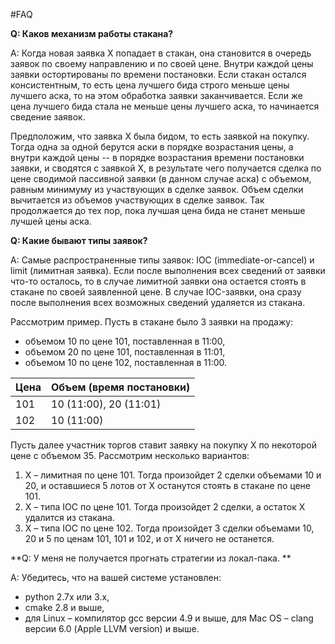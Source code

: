 #FAQ

**Q: Каков механизм работы стакана?**

A: Когда новая заявка X попадает в стакан, она становится в очередь заявок по своему направлению и по своей цене. Внутри каждой цены заявки остортированы по времени постановки. Если стакан остался консистентным, то есть цена лучшего бида строго меньше цены лучшего аска, то на этом обработка заявки заканчивается. Если же цена лучшего бида стала не меньше цены лучшего аска, то начинается сведение заявок. 

Предположим, что заявка X была бидом, то есть заявкой на покупку. Тогда одна за одной берутся аски в порядке возрастания цены, а внутри каждой цены -- в порядке возрастания времени постановки заявки, и сводятся с заявкой X, в результате чего получается сделка по цене сводимой пассивной заявки (в данном случае аска) c объемом, равным минимуму из участвующих в сделке заявок. Объем сделки вычитается из объемов участвующих в сделке заявок. Так продолжается до тех пор, пока лучшая цена бида не станет меньше лучшей цены аска. 

**Q: Какие бывают типы заявок?**

A: Самые распространенные типы заявок: IOC (immediate-or-cancel) и limit (лимитная заявка). Если после выполнения всех сведений от заявки что-то осталось, то в случае лимитной заявки она остается стоять в стакане по своей заявленной цене. В случае IOC-заявки, она сразу после выполнения всех возможных сведений удаляется из стакана. 

Рассмотрим пример. Пусть в стакане было 3 заявки на продажу: 
- объемом 10 по цене 101, поставленная в 11:00, 
- объемом 20 по цене 101, поставленная в 11:01, 
- объемом 10 по цене 102, поставленная в 11:00. 

| Цена | Объем (время постановки) |
| -- | -- |
| 101 | 10 (11:00), 20 (11:01)|
|102 | 10 (11:00) |

Пусть далее участник торгов ставит заявку на покупку X по некоторой цене с объемом 35. Рассмотрим несколько вариантов: 
1. X – лимитная по цене 101. Тогда произойдет 2 сделки объемами 10 и 20, и оставшиеся 5 лотов от X останутся стоять в стакане по цене 101. 
2. X – типа IOC по цене 101. Тогда произойдет 2 сделки, а остаток X удалится из стакана.
3. X – типа IOC по цене 102. Тогда произойдет 3 сделки объемами 10, 20 и 5 по ценам 101, 101 и 102, и от X ничего не останется.


**Q: У меня не получается прогнать стратегии из локал-пака. **

A: Убедитесь, что на вашей системе установлен:
- python 2.7x или 3.x, 
- cmake 2.8 и выше, 
- для Linux – компилятор gcc версии 4.9 и выше, для Mac OS – clang версии 6.0 (Apple LLVM version) и выше.
